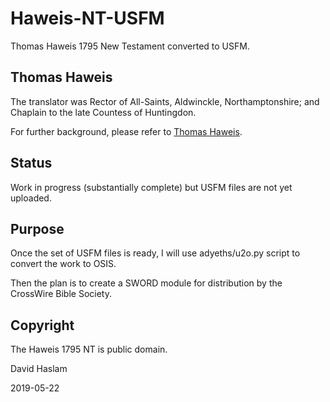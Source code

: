 # Haweis-NT-USFM
Thomas Haweis 1795 New Testament converted to USFM.

## Thomas Haweis ##
The translator was Rector of All-Saints, Aldwinckle, Northamptonshire; and Chaplain to the late Countess of Huntingdon.

For further background, please refer to [Thomas Haweis](https://en.wikipedia.org/wiki/Thomas_Haweis).

## Status ##
Work in progress (substantially complete) but USFM files are not yet uploaded.

## Purpose ##
Once the set of USFM files is ready, I will use adyeths/u2o.py script to convert the work to OSIS.

Then the plan is to create a SWORD module for distribution by the CrossWire Bible Society.

## Copyright ##
The Haweis 1795 NT is public domain.

David Haslam

2019-05-22
